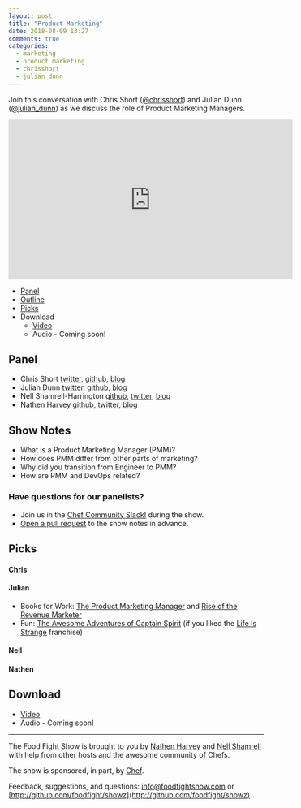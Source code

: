 ```yaml
---
layout: post
title: "Product Marketing"
date: 2018-08-09 13:27
comments: true
categories: 
  - marketing
  - product marketing
  - chrisshort
  - julian_dunn
---
```


Join this conversation with Chris Short ([@chrisshort](https://twitter.com/chrisshort)) and Julian Dunn ([@julian_dunn](https://twitter.com/julian_dunn)) as we discuss the role of Product Marketing Managers.

<iframe width="560" height="315" src="https://www.youtube.com/embed/CRE6xFp6_Uk" frameborder="0" gesture="media" allow="encrypted-media" allowfullscreen></iframe>

* [Panel](/2018/08/product-marketing.html#panel)
* [Outline](/2018/08/product-marketing.html#outline)
* [Picks](/2018/08/product-marketing.html#picks)
* Download
  * [Video](http://youtu.be/iCRE6xFp6_Uk)
  * Audio - Coming soon!
  
Panel<a name="panel"></a>
-----
* Chris Short [twitter](https://twitter.com/chrisshort), [github](https://github.com/chris-short), [blog](https://devopsish.com/)
* Julian Dunn [twitter](https://twitter.com/julian_dunn), [github](https://github.com/juliandunn), [blog](https://www.juliandunn.net)
* Nell Shamrell-Harrington [github](https://github.com/nellshamrell), [twitter](https://twitter.com/nellshamrell), [blog](http://nellshamrell.com/)
* Nathen Harvey [github](http://github.com/nathenharvey), [twitter](http://twitter.com/nathenharvey), [blog](http://nathenharvey.com)

## Show Notes<a name="outline"></a>

* What is a Product Marketing Manager (PMM)?
* How does PMM differ from other parts of marketing?
* Why did you transition from Engineer to PMM?
* How are PMM and DevOps related?

### Have questions for our panelists?

* Join us in the [Chef Community Slack!](http://community-slack.chef.io/) during the show.
* [Open a pull request](https://github.com/foodfight/showz/blob/master/scripts/episode-122-product-marketing.md) to the show notes in advance.



Picks<a name="picks"></a>
-----

#### Chris

#### Julian

* Books for Work: [The Product Marketing Manager](https://amzn.to/2viobjz) and [Rise of the Revenue Marketer](https://amzn.to/2vgnyaf)
* Fun: [The Awesome Adventures of Captain Spirit](https://store.steampowered.com/app/845070/The_Awesome_Adventures_of_Captain_Spirit/) (if you liked the [Life Is Strange](https://store.steampowered.com/franchise/square-enix) franchise)

#### Nell

#### Nathen

Download
--------
* [Video](http://youtu.be/iCRE6xFp6_Uk)
* Audio - Coming soon!

<hr />

The Food Fight Show is brought to you by [Nathen Harvey](https://twitter.com/nathenharvey) and [Nell Shamrell](https://twitter.com/nellshamrell) with help from other hosts and the awesome community of Chefs.

The show is sponsored, in part, by [Chef](http://www.chef.io).

Feedback, suggestions, and questions:  [info@foodfightshow.com](mailto:info@foodfightshow.com) or  [http://github.com/foodfight/showz](http://github.com/foodfight/showz).

